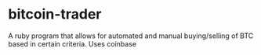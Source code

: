 # bitcoin-trader
A ruby program that allows for automated and manual buying/selling of BTC based in certain criteria. Uses coinbase
